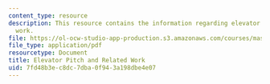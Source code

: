 ```yaml
---
content_type: resource
description: This resource contains the information regarding elevator pitch and related
  work.
file: https://ol-ocw-studio-app-production.s3.amazonaws.com/courses/mas-965-nextlab-i-designing-mobile-technologies-for-the-next-billion-users-fall-2008/7fd48b3ec8dc7dba0f943a198dbe4e07_MITMAS_965F08_milestone1.pdf
file_type: application/pdf
resourcetype: Document
title: Elevator Pitch and Related Work
uid: 7fd48b3e-c8dc-7dba-0f94-3a198dbe4e07
---
```

